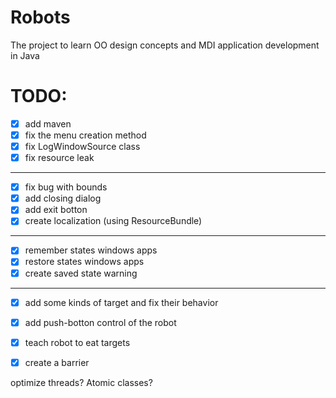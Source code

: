 # Robots
The project to learn OO design concepts and MDI application development in Java

# TODO:
* [X] add maven
* [X] fix the menu creation method
* [X] fix LogWindowSource class
* [X] fix resource leak
___
* [X] fix bug with bounds
* [X] add closing dialog
* [X] add exit botton
* [X] create localization (using ResourceBundle)
___
* [X] remember states windows apps
* [X] restore states windows apps
* [X] create saved state warning
___
* [X] add some kinds of target and fix their behavior
* [X] add push-botton control of the robot
* [X] teach robot to eat targets
* [X] create a barrier



optimize threads? Atomic classes?
